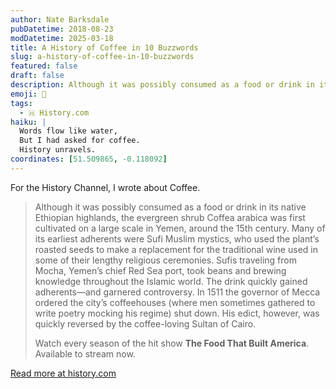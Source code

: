 ```yaml
---
author: Nate Barksdale
pubDatetime: 2018-08-23
modDatetime: 2025-03-18
title: A History of Coffee in 10 Buzzwords
slug: a-history-of-coffee-in-10-buzzwords
featured: false
draft: false
description: Although it was possibly consumed as a food or drink in its native Ethiopian highlands, the evergreen shrub Coffea arabica was first cultivated even earlier.
emoji: 📝
tags:
  - 🇭 History.com
haiku: |
  Words flow like water,
  But I had asked for coffee.
  History unravels.
coordinates: [51.509865, -0.118092]
---
```


For the History Channel, I wrote about Coffee.

> Although it was possibly consumed as a food or drink in its native Ethiopian highlands, the evergreen shrub Coffea arabica was first cultivated on a large scale in Yemen, around the 15th century. Many of its earliest adherents were Sufi Muslim mystics, who used the plant’s roasted seeds to make a replacement for the traditional wine used in some of their lengthy religious ceremonies. Sufis traveling from Mocha, Yemen’s chief Red Sea port, took beans and brewing knowledge throughout the Islamic world. The drink quickly gained adherents—and garnered controversy. In 1511 the governor of Mecca ordered the city’s coffeehouses (where men sometimes gathered to write poetry mocking his regime) shut down. His edict, however, was quickly reversed by the coffee-loving Sultan of Cairo.
>
> Watch every season of the hit show **The Food That Built America**. Available to stream now.

[Read more at history.com](https://www.history.com/news/a-history-of-coffee-in-10-buzzwords)
